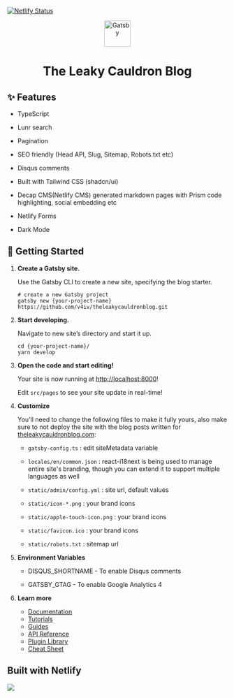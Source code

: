[![Netlify Status](https://api.netlify.com/api/v1/badges/a3b02aa4-93ac-47d9-b914-7eb42de75a83/deploy-status)](https://app.netlify.com/sites/theleakycauldronblog/deploys)

<p align="center">
  <a href="https://theleakycauldronblog.com">
    <img alt="Gatsby" src="https://theleakycauldronblog.com/icon-512.png" width="60" />
  </a>
</p>
<h1 align="center">
  The Leaky Cauldron Blog
</h1>

## ✨ Features

- TypeScript

- Lunr search

- Pagination

- SEO friendly (Head API, Slug, Sitemap, Robots.txt etc)

- Disqus comments

- Built with Tailwind CSS (shadcn/ui)

- Decap CMS(Netlify CMS) generated markdown pages with Prism code highlighting, social embedding etc

- Netlify Forms

- Dark Mode

## 🚀 Getting Started

1. **Create a Gatsby site.**

    Use the Gatsby CLI to create a new site, specifying the blog starter.

    ```shell
    # create a new Gatsby project
    gatsby new {your-project-name} https://github.com/v4iv/theleakycauldronblog.git 
    ```

2. **Start developing.**

    Navigate to new site’s directory and start it up.

    ```shell
    cd {your-project-name}/
    yarn develop
    ```

3. **Open the code and start editing!**

    Your site is now running at <http://localhost:8000>!

    Edit `src/pages` to see your site update in real-time!

4. **Customize**

    You'll need to change the following files to make it fully yours, also make sure to not deploy the site with the blog posts written for [theleakycauldronblog.com](https://theleakycauldronblog.com):

    - `gatsby-config.ts` : edit siteMetadata variable

    - `locales/en/common.json` : react-i18next is being used to manage entire site's branding, though you can extend it to support multiple languages as well

    - `static/admin/config.yml` : site url, default values

    - `static/icon-*.png` : your brand icons

    - `static/apple-touch-icon.png` : your brand icons

    - `static/favicon.ico` : your brand icons

    - `static/robots.txt` : sitemap url

4. **Environment Variables**

     - DISQUS_SHORTNAME - To enable Disqus comments

     - GATSBY_GTAG - To enable Google Analytics 4

5. **Learn more**

    - [Documentation](https://www.gatsbyjs.com/docs/?utm_source=starter&utm_medium=readme&utm_campaign=minimal-starter-ts)
    - [Tutorials](https://www.gatsbyjs.com/docs/tutorial/?utm_source=starter&utm_medium=readme&utm_campaign=minimal-starter-ts)
    - [Guides](https://www.gatsbyjs.com/docs/how-to/?utm_source=starter&utm_medium=readme&utm_campaign=minimal-starter-ts)
    - [API Reference](https://www.gatsbyjs.com/docs/api-reference/?utm_source=starter&utm_medium=readme&utm_campaign=minimal-starter-ts)
    - [Plugin Library](https://www.gatsbyjs.com/plugins?utm_source=starter&utm_medium=readme&utm_campaign=minimal-starter-ts)
    - [Cheat Sheet](https://www.gatsbyjs.com/docs/cheat-sheet/?utm_source=starter&utm_medium=readme&utm_campaign=minimal-starter-ts)

## Built with Netlify

<a href="https://www.netlify.com">
  <img src="https://www.netlify.com/img/global/badges/netlify-dark.svg"/>
</a>
